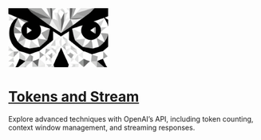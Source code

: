 <img src="../logo.png" alt="logo" width="200"/>

# [Tokens and Stream](https://owlseyes.net/tokens-and-stream/)

Explore advanced techniques with OpenAI’s API, including token counting, context window management, and streaming responses.

